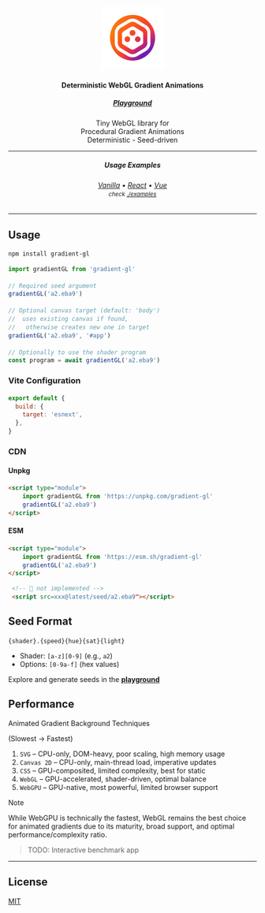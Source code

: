 <div align="center">
    <img src="docs/public/logo.png" alt="demo" height="128" />
    <h4>Deterministic WebGL Gradient Animations</h4>
    <h5>
        <a href="https://metaory.github.io/gradient-gl/" target="_blank">Playground</a>
    </h5>
    <p>
        Tiny WebGL library for
        <br>
        Procedural Gradient Animations
        <br>
        Deterministic - Seed-driven
    </p>
</div>

---

<div align="center">
    <h5>Usage Examples</h5>
    <h6>
        <a href="https://metaory.github.io/gradient-gl/vite-vanilla/" target="_blank">Vanilla</a> •
        <a href="https://metaory.github.io/gradient-gl/vite-react/" target="_blank">React</a> •
        <a href="https://metaory.github.io/gradient-gl/vite-vue/" target="_blank">Vue</a>
        <br>
        <small>check <a href="https://github.com/metaory/gradient-gl/tree/master/examples" target="_blank">./examples</a></small>
    </h6>
</div>

---

## Usage

```sh
npm install gradient-gl
```

```js
import gradientGL from 'gradient-gl'

// Required seed argument
gradientGL('a2.eba9')

// Optional canvas target (default: 'body')
//  uses existing canvas if found,
//   otherwise creates new one in target
gradientGL('a2.eba9', '#app')

// Optionally to use the shader program
const program = await gradientGL('a2.eba9')
```

### Vite Configuration

```js
export default {
  build: {
    target: 'esnext',
  },
}
```

### CDN

#### Unpkg

```html
<script type="module">
    import gradientGL from 'https://unpkg.com/gradient-gl'
    gradientGL('a2.eba9')
</script>
```

#### ESM

```html
<script type="module">
    import gradientGL from 'https://esm.sh/gradient-gl'
    gradientGL('a2.eba9')
</script>
```


```html
 <!-- 🚧 not implemented -->
 <script src=xxx@latest/seed/a2.eba9"></script>
```

## Seed Format

`{shader}.{speed}{hue}{sat}{light}`

- Shader: `[a-z][0-9]` (e.g., `a2`)
- Options: `[0-9a-f]` (hex values)

Explore and generate seeds in the <b><a href="https://metaory.github.io/gradient-gl/" target="_blank">playground</a></b>

## Performance

Animated Gradient Background Techniques

(Slowest → Fastest)

1. `SVG` – CPU-only, DOM-heavy, poor scaling, high memory usage
2. `Canvas 2D` – CPU-only, main-thread load, imperative updates
3. `CSS` – GPU-composited, limited complexity, best for static
4. `WebGL` – GPU-accelerated, shader-driven, optimal balance
5. `WebGPU` – GPU-native, most powerful, limited browser support

> [!NOTE]
> While WebGPU is technically the fastest, WebGL remains the best choice for animated gradients due to its maturity, broad support, and optimal performance/complexity ratio.

> TODO: Interactive benchmark app

---

## License

[MIT](LICENSE)
